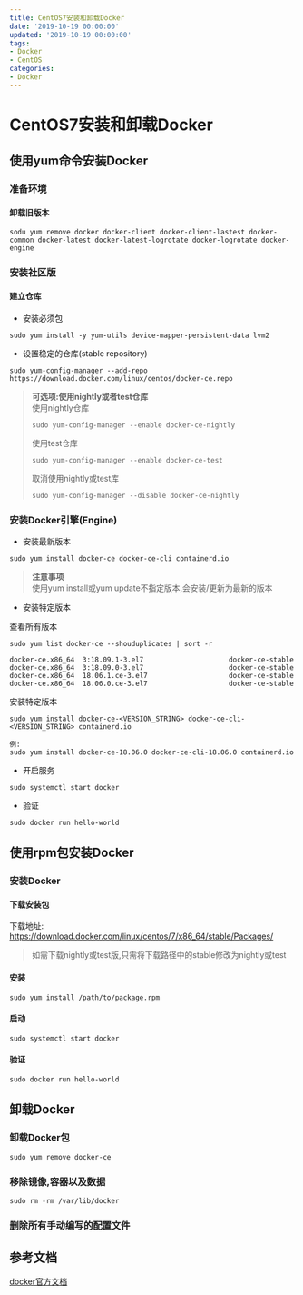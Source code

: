 ```yaml
---
title: CentOS7安装和卸载Docker
date: '2019-10-19 00:00:00'
updated: '2019-10-19 00:00:00'
tags:
- Docker
- CentOS
categories:
- Docker
---
```

# CentOS7安装和卸载Docker

## 使用yum命令安装Docker

### 准备环境
#### 卸载旧版本
```shell
sodu yum remove docker docker-client docker-client-lastest docker-common docker-latest docker-latest-logrotate docker-logrotate docker-engine
```

### 安装社区版

#### 建立仓库

- 安装必须包
```shell
sudo yum install -y yum-utils device-mapper-persistent-data lvm2
```

- 设置稳定的仓库(stable repository)
```shell
sudo yum-config-manager --add-repo https://download.docker.com/linux/centos/docker-ce.repo
```

> **可选项:使用nightly或者test仓库**  
> 使用nightly仓库
>
> ```shell
> sudo yum-config-manager --enable docker-ce-nightly
> ```
> 使用test仓库
> ```shell
> sudo yum-config-manager --enable docker-ce-test
> ```
> 取消使用nightly或test库
> ```shell
> sudo yum-config-manager --disable docker-ce-nightly
> ```

### 安装Docker引擎(Engine)

- 安装最新版本
```shell
sudo yum install docker-ce docker-ce-cli containerd.io
```
> **注意事项**  
> 使用yum install或yum update不指定版本,会安装/更新为最新的版本
- 安装特定版本  

查看所有版本
```shell
sudo yum list docker-ce --shouduplicates | sort -r

docker-ce.x86_64  3:18.09.1-3.el7                     docker-ce-stable
docker-ce.x86_64  3:18.09.0-3.el7                     docker-ce-stable
docker-ce.x86_64  18.06.1.ce-3.el7                    docker-ce-stable
docker-ce.x86_64  18.06.0.ce-3.el7                    docker-ce-stable
```

安装特定版本
```shell
sudo yum install docker-ce-<VERSION_STRING> docker-ce-cli-<VERSION_STRING> containerd.io

例:
sudo yum install docker-ce-18.06.0 docker-ce-cli-18.06.0 containerd.io
```

- 开启服务
```shell
sudo systemctl start docker
```

- 验证
```shell
sudo docker run hello-world
```

## 使用rpm包安装Docker

### 安装Docker

#### 下载安装包
下载地址:
https://download.docker.com/linux/centos/7/x86_64/stable/Packages/

> 如需下载nightly或test版,只需将下载路径中的stable修改为nightly或test

#### 安装
```shell
sudo yum install /path/to/package.rpm
```

#### 启动
```shell
sudo systemctl start docker
```

#### 验证
```shell
sudo docker run hello-world
```


## 卸载Docker
### 卸载Docker包
```shell
sudo yum remove docker-ce
```

### 移除镜像,容器以及数据
```shell
sudo rm -rm /var/lib/docker
```

### 删除所有手动编写的配置文件

## 参考文档
[docker官方文档](https://docs.docker.com/)
